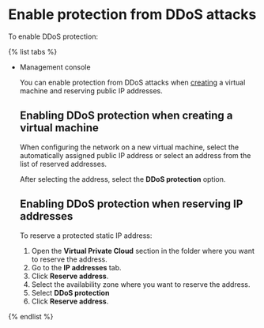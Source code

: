 # Enable protection from DDoS attacks

To enable DDoS protection:

{% list tabs %}

- Management console
  
  You can enable protection from DDoS attacks when  [creating](../../compute/quickstart/quick-create-linux) a virtual machine and reserving public IP addresses.
  
  ## Enabling DDoS protection when creating a virtual machine
  
  When configuring the network on a new virtual machine, select the automatically assigned public IP address or select an address from the list of reserved addresses.
  
  After selecting the address, select the **DDoS protection** option.
  
  ## Enabling DDoS protection when reserving IP addresses
  
  To reserve a protected static IP address:
  
  1. Open the **Virtual Private Cloud** section in the folder where you want to reserve the address.
  1. Go to the **IP addresses** tab.
  1. Click **Reserve address**.
  1. Select the availability zone where you want to reserve the address.
  1. Select **DDoS protection**
  1. Click **Reserve address**.
  
{% endlist %}

